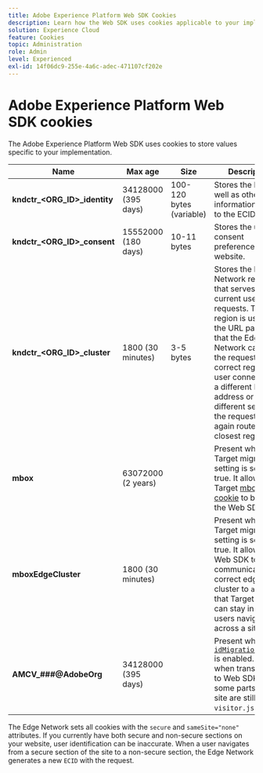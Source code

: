 ```yaml
---
title: Adobe Experience Platform Web SDK Cookies
description: Learn how the Web SDK uses cookies applicable to your implementation.
solution: Experience Cloud
feature: Cookies
topic: Administration
role: Admin
level: Experienced
exl-id: 14f06dc9-255e-4a6c-adec-471107cf202e
---
```

# Adobe Experience Platform Web SDK cookies

The Adobe Experience Platform Web SDK uses cookies to store values specific to your implementation.

| Name | Max age | Size |Description |
|---|---|---|---|
| **kndctr_<ORG_ID>_identity** | 34128000 (395 days) | 100-120 bytes (variable) | Stores the ECID, as well as other information related to the ECID. |
| **kndctr_<ORG_ID>_consent** | 15552000 (180 days) | 10-11 bytes | Stores the user's consent preference for the website. |
| **kndctr_<ORG_ID>_cluster** | 1800 (30 minutes) | 3-5 bytes | Stores the Edge Network region that serves the current user's requests. The region is used in the URL path so that the Edge Network can route the request to the correct region. If a user connects with a different IP address or in a different session, the request is again routed to the closest region. |
| **mbox** | 63072000 (2 years) | | Present when the Target migration setting is set to true. It allows the Target [mbox cookie](https://developer.adobe.com/target/implement/client-side/atjs/atjs-cookies/) to be set by the Web SDK. |
| **mboxEdgeCluster** | 1800 (30 minutes) | | Present when the Target migration setting is set to true. It allows the Web SDK to communicate the correct edge cluster to `at.js` so that Target profiles can stay in sync as users navigate across a site. |
| **AMCV_###@AdobeOrg** | 34128000 (395 days) | | Present when [`idMigrationEnabled`](https://experienceleague.adobe.com/en/docs/experience-platform/web-sdk/commands/configure/idmigrationenabled) is enabled. It helps when transitioning to Web SDK while some parts of the site are still using `visitor.js`. |

The Edge Network sets all cookies with the `secure` and `sameSite="none"` attributes. If you currently have both secure and non-secure sections on your website, user identification can be inaccurate. When a user navigates from a secure section of the site to a non-secure section, the Edge Network generates a new `ECID` with the request.
